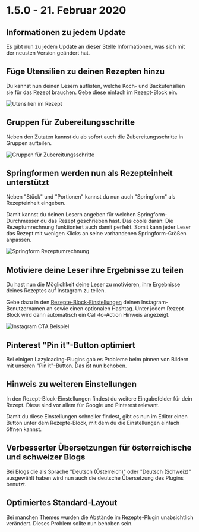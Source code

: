 # 1.5.0 - 21. Februar 2020

## Informationen zu jedem Update

Es gibt nun zu jedem Update an dieser Stelle Informationen, was sich mit der neusten Version geändert hat.

## Füge Utensilien zu deinen Rezepten hinzu

Du kannst nun deinen Lesern auflisten, welche Koch- und Backutensilien sie für das Rezept brauchen. Gebe diese einfach im Rezept-Block ein.

![Utensilien im Rezept](##ASSETS_PATH##/changelog/utensilien-de_DE.jpg)

## Gruppen für Zubereitungsschritte

Neben den Zutaten kannst du ab sofort auch die Zubereitungsschritte in Gruppen aufteilen.

![Gruppen für Zubereitungsschritte](##ASSETS_PATH##/changelog/zubereitung-gruppen-de_DE.jpg)

## Springformen werden nun als Rezepteinheit unterstützt

Neben "Stück" und "Portionen" kannst du nun auch "Springform" als Rezepteinheit eingeben.

Damit kannst du deinen Lesern angeben für welchen Springform-Durchmesser du das Rezept geschrieben hast. Das coole daran: Die Rezeptumrechnung funktioniert auch damit perfekt. Somit kann jeder Leser das Rezept mit wenigen Klicks an seine vorhandenen Springform-Größen anpassen.

![Springform Rezeptumrechnung](##ASSETS_PATH##/changelog/springform-de_DE.jpg)

## Motiviere deine Leser ihre Ergebnisse zu teilen

Du hast nun die Möglichkeit deine Leser zu motivieren, ihre Ergebnisse deines Rezeptes auf Instagram zu teilen.

Gebe dazu in den [Rezepte-Block-Einstellungen](##RECIPE_BLOCK_SETTINGS_LINK##) deinen Instagram-Benutzernamen an sowie einen optionalen Hashtag. Unter jedem Rezept-Block wird dann automatisch ein Call-to-Action Hinweis angezeigt.

![Instagram CTA Beispiel](##ASSETS_PATH##/changelog/instagram-cta-de_DE.jpg)

## Pinterest "Pin it"-Button optimiert

Bei einigen Lazyloading-Plugins gab es Probleme beim pinnen von Bildern mit unseren "Pin it"-Button. Das ist nun behoben.

## Hinweis zu weiteren Einstellungen

In den Rezept-Block-Einstellungen findest du weitere Eingabefelder für dein Rezept. Diese sind vor allem für Google und Pinterest relevant.

Damit du diese Einstellungen schneller findest, gibt es nun im Editor einen Button unter dem Rezepte-Block, mit dem du die Einstellungen einfach öffnen kannst.

## Verbesserter Übersetzungen für österreichische und schweizer Blogs

Bei Blogs die als Sprache "Deutsch (Österreich)" oder "Deutsch (Schweiz)" ausgewählt haben wird nun auch die deutsche Übersetzung des Plugins benutzt.

## Optimiertes Standard-Layout

Bei manchen Themes wurden die Abstände im Rezepte-Plugin unabsichtlich verändert. Dieses Problem sollte nun behoben sein.
